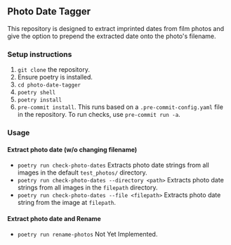 ## Photo Date Tagger

This repository is designed to extract imprinted dates from film photos and give the option to prepend the extracted
date onto the photo's filename.

### Setup instructions

1. `git clone` the repository.
2. Ensure poetry is installed. 
3. `cd photo-date-tagger`
4. `poetry shell`
5. `poetry install`
6. `pre-commit install`. This runs based on a `.pre-commit-config.yaml` file in the repository. To run checks, use `pre-commit run -a`.

### Usage

#### Extract photo date (w/o changing filename)
- `poetry run check-photo-dates` Extracts photo date strings from all images in the default `test_photos/` directory.
- `poetry run check-photo-dates --directory <path>` Extracts photo date strings from all images in the `filepath` directory.
- `poetry run check-photo-dates --file <filepath>` Extracts photo date string from the image at `filepath`.

#### Extract photo date and Rename
- `poetry run rename-photos` Not Yet Implemented.
